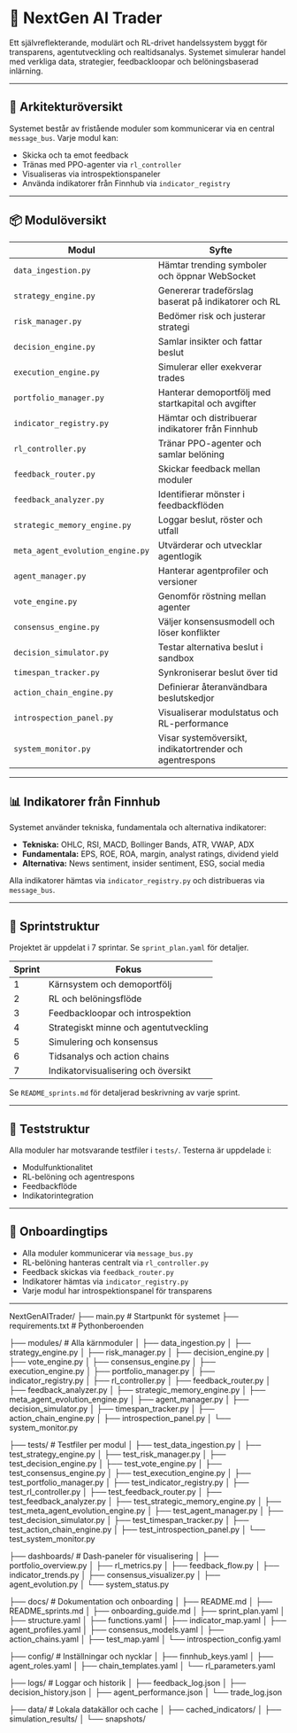 # 🚀 NextGen AI Trader

Ett självreflekterande, modulärt och RL-drivet handelssystem byggt för transparens, agentutveckling och realtidsanalys. Systemet simulerar handel med verkliga data, strategier, feedbackloopar och belöningsbaserad inlärning.

---

## 🧠 Arkitekturöversikt

Systemet består av fristående moduler som kommunicerar via en central `message_bus`. Varje modul kan:
- Skicka och ta emot feedback
- Tränas med PPO-agenter via `rl_controller`
- Visualiseras via introspektionspaneler
- Använda indikatorer från Finnhub via `indicator_registry`

---

## 📦 Modulöversikt

| Modul                      | Syfte                                                                 |
|---------------------------|------------------------------------------------------------------------|
| `data_ingestion.py`       | Hämtar trending symboler och öppnar WebSocket                         |
| `strategy_engine.py`      | Genererar tradeförslag baserat på indikatorer och RL                  |
| `risk_manager.py`         | Bedömer risk och justerar strategi                                    |
| `decision_engine.py`      | Samlar insikter och fattar beslut                                     |
| `execution_engine.py`     | Simulerar eller exekverar trades                                      |
| `portfolio_manager.py`    | Hanterar demoportfölj med startkapital och avgifter                   |
| `indicator_registry.py`   | Hämtar och distribuerar indikatorer från Finnhub                      |
| `rl_controller.py`        | Tränar PPO-agenter och samlar belöning                                |
| `feedback_router.py`      | Skickar feedback mellan moduler                                       |
| `feedback_analyzer.py`    | Identifierar mönster i feedbackflöden                                 |
| `strategic_memory_engine.py` | Loggar beslut, röster och utfall                                     |
| `meta_agent_evolution_engine.py` | Utvärderar och utvecklar agentlogik                          |
| `agent_manager.py`        | Hanterar agentprofiler och versioner                                  |
| `vote_engine.py`          | Genomför röstning mellan agenter                                     |
| `consensus_engine.py`     | Väljer konsensusmodell och löser konflikter                           |
| `decision_simulator.py`   | Testar alternativa beslut i sandbox                                   |
| `timespan_tracker.py`     | Synkroniserar beslut över tid                                         |
| `action_chain_engine.py`  | Definierar återanvändbara beslutskedjor                               |
| `introspection_panel.py`  | Visualiserar modulstatus och RL-performance                           |
| `system_monitor.py`       | Visar systemöversikt, indikatortrender och agentrespons               |

---


## 📊 Indikatorer från Finnhub

Systemet använder tekniska, fundamentala och alternativa indikatorer:

- **Tekniska:** OHLC, RSI, MACD, Bollinger Bands, ATR, VWAP, ADX
- **Fundamentala:** EPS, ROE, ROA, margin, analyst ratings, dividend yield
- **Alternativa:** News sentiment, insider sentiment, ESG, social media

Alla indikatorer hämtas via `indicator_registry.py` och distribueras via `message_bus`.

---


## 🏁 Sprintstruktur

Projektet är uppdelat i 7 sprintar. Se `sprint_plan.yaml` för detaljer.

| Sprint | Fokus                                |
|--------|--------------------------------------|
| 1      | Kärnsystem och demoportfölj          |
| 2      | RL och belöningsflöde                |
| 3      | Feedbackloopar och introspektion     |
| 4      | Strategiskt minne och agentutveckling|
| 5      | Simulering och konsensus             |
| 6      | Tidsanalys och action chains         |
| 7      | Indikatorvisualisering och översikt  |

Se `README_sprints.md` för detaljerad beskrivning av varje sprint.

---

## 🧪 Teststruktur

Alla moduler har motsvarande testfiler i `tests/`. Testerna är uppdelade i:
- Modulfunktionalitet
- RL-belöning och agentrespons
- Feedbackflöde
- Indikatorintegration

---

## 🧩 Onboardingtips

- Alla moduler kommunicerar via `message_bus.py`
- RL-belöning hanteras centralt via `rl_controller.py`
- Feedback skickas via `feedback_router.py`
- Indikatorer hämtas via `indicator_registry.py`
- Varje modul har introspektionspanel för transparens

---


NextGenAITrader/
├── main.py                      # Startpunkt för systemet
├── requirements.txt             # Pythonberoenden

├── modules/                     # Alla kärnmoduler
│   ├── data_ingestion.py
│   ├── strategy_engine.py
│   ├── risk_manager.py
│   ├── decision_engine.py
│   ├── vote_engine.py
│   ├── consensus_engine.py
│   ├── execution_engine.py
│   ├── portfolio_manager.py
│   ├── indicator_registry.py
│   ├── rl_controller.py
│   ├── feedback_router.py
│   ├── feedback_analyzer.py
│   ├── strategic_memory_engine.py
│   ├── meta_agent_evolution_engine.py
│   ├── agent_manager.py
│   ├── decision_simulator.py
│   ├── timespan_tracker.py
│   ├── action_chain_engine.py
│   ├── introspection_panel.py
│   └── system_monitor.py

├── tests/                       # Testfiler per modul
│   ├── test_data_ingestion.py
│   ├── test_strategy_engine.py
│   ├── test_risk_manager.py
│   ├── test_decision_engine.py
│   ├── test_vote_engine.py
│   ├── test_consensus_engine.py
│   ├── test_execution_engine.py
│   ├── test_portfolio_manager.py
│   ├── test_indicator_registry.py
│   ├── test_rl_controller.py
│   ├── test_feedback_router.py
│   ├── test_feedback_analyzer.py
│   ├── test_strategic_memory_engine.py
│   ├── test_meta_agent_evolution_engine.py
│   ├── test_agent_manager.py
│   ├── test_decision_simulator.py
│   ├── test_timespan_tracker.py
│   ├── test_action_chain_engine.py
│   ├── test_introspection_panel.py
│   └── test_system_monitor.py

├── dashboards/                  # Dash-paneler för visualisering
│   ├── portfolio_overview.py
│   ├── rl_metrics.py
│   ├── feedback_flow.py
│   ├── indicator_trends.py
│   ├── consensus_visualizer.py
│   ├── agent_evolution.py
│   └── system_status.py

├── docs/                        # Dokumentation och onboarding
│   ├── README.md
│   ├── README_sprints.md
│   ├── onboarding_guide.md
│   ├── sprint_plan.yaml
│   ├── structure.yaml
│   ├── functions.yaml
│   ├── indicator_map.yaml
│   ├── agent_profiles.yaml
│   ├── consensus_models.yaml
│   ├── action_chains.yaml
│   ├── test_map.yaml
│   └── introspection_config.yaml

├── config/                      # Inställningar och nycklar
│   ├── finnhub_keys.yaml
│   ├── agent_roles.yaml
│   ├── chain_templates.yaml
│   └── rl_parameters.yaml

├── logs/                        # Loggar och historik
│   ├── feedback_log.json
│   ├── decision_history.json
│   ├── agent_performance.json
│   └── trade_log.json

├── data/                        # Lokala datakällor och cache
│   ├── cached_indicators/
│   ├── simulation_results/
│   └── snapshots/
